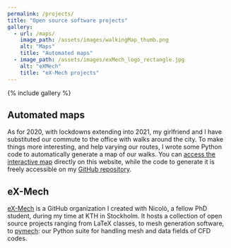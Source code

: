 ```yaml
---
permalink: /projects/
title: "Open source software projects"
gallery:
  - url: /maps/
    image_path: /assets/images/walkingMap_thumb.png
    alt: "Maps"
    title: "Automated maps"
  - image_path: /assets/images/exMech_logo_rectangle.jpg
    alt: "eXMech"
    title: "eX-Mech projects"
---
```


{% include gallery %}

## Automated maps

As for 2020, with lockdowns extending into 2021, my girlfriend and I have
substituted our commute to the office with walks around the city.
To make things more interesting, and help varying our routes, I wrote some
Python code to automatically generate a map of our walks.
You can [access the interactive map](/maps/) directly on this website, while
the code to generate it is freely accessible on my [GitHub
repository](https://github.com/jcanton/garminMaps).

## eX-Mech

[eX-Mech](https://github.com/eX-Mech) is a GitHub organization I created with
Nicolò, a fellow PhD student, during my time at KTH in Stockholm.
It hosts a collection of open source projects ranging from LaTeX classes, to
mesh generation software, to [pymech](https://pymech.readthedocs.io): our
Python suite for handling mesh and data fields of CFD codes.
